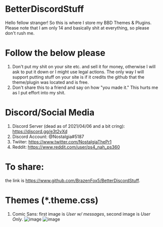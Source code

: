 # BetterDiscordStuff
Hello fellow stranger! So this is where I store my BBD Themes & Plugins.
Please note that I am only 14 and basically shit at everything, so please don't rush me.
# Follow the below please
1. Don't put my shit on your site etc. and sell it for money, otherwise I will ask to put it down or I might use legal actions. The only way I will support putting stuff on your site is if it credits the github that the theme/plugin was located and is free.
2. Don't share this to a friend and say on how "you made it." This hurts me as I put effort into my shit.
# Discord/Social Media
1. Discord Server (dead as of 2021/04/06 and a bit cring): https://discord.gg/e3t2vXd
2. Discord Account: @Nostalgia#5187
3. Twiiter: https://www.twitter.com/NostalgiaThePr1
4. Reddit: https://www.reddit.com/user/ps4_nah_ps360
# To share:
the link is https://www.github.com/BrazenFox5/BetterDiscordStuff.
# Themes (*.theme.css)
1. Comic Sans:
first image is *User w/ messages*, second image is *User Only*.
![image](https://user-images.githubusercontent.com/80448295/113796278-b7d7c780-9703-11eb-931e-e1a14804cc18.png)
![image](https://user-images.githubusercontent.com/80448295/113796361-ef467400-9703-11eb-9064-660cb8ebb8a4.png)
